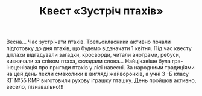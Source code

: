 ﻿---
title: Квест «Зустріч птахів»
---

Весна... Час зустрічати птахів. Третьокласники активно почали підготовку до дня птахів, що будемо відзначати 1 квітня. Під час квесту дітлахи відгадували загадки, кросворди, читали анограми, ребуси, визначали за співом птаха, складали слова... Найцікавіше була гра-інсценізація про пригоди птахів у лісі навесні.  За народними традиціями на цей день пекли смаколики в вигляді жайворонків, а учні 3 -Б класу КГ №55 КМР виготовили рухову іграшку пташку. День пройшов активно, весело, пізнавально!!!

<slideshow />
